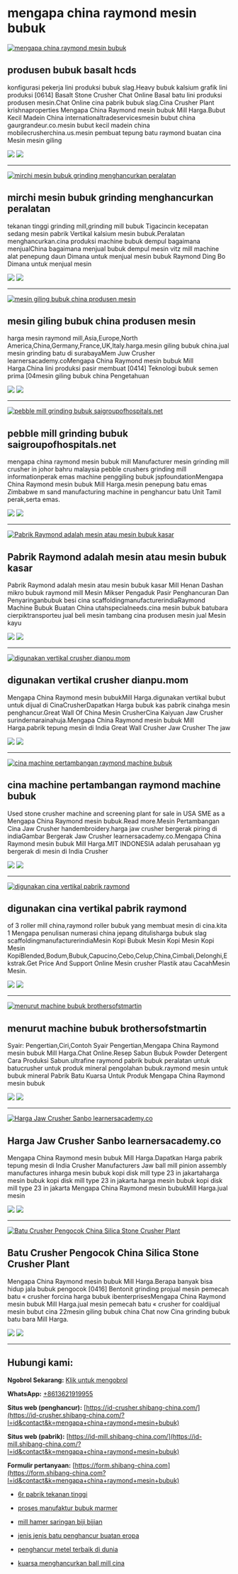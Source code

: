 # mengapa china raymond mesin bubuk

<a href="https://swt.shibang-china.com/?l=id&img&k=mengapa+china+raymond+mesin+bubuk" target="_blank">![mengapa china raymond mesin bubuk](http://static.shibang-china.com/all-800x300/1142.jpg)</a>

## produsen bubuk basalt hcds
konfigurasi pekerja lini produksi bubuk slag.Heavy bubuk kalsium grafik lini produksi [0614] Basalt Stone Crusher Chat Online Basal batu lini produksi produsen mesin.Chat Online cina pabrik bubuk slag.Cina Crusher Plant krishnaproperties Mengapa China Raymond mesin bubuk Mill Harga.Bubut Kecil Madein China internationaltradeservicesmesin bubut china gaurgrandeur.co.mesin bubut kecil madein china mobilecrusherchina.us.mesin pembuat tepung batu raymond buatan cina Mesin mesin giling


<a href="https://whatsapp.shibangsoft.com/WhatsApp.php" target="_blank" title="WhatsApp">![](http://static.shibang-china.com/icon/whatsapp.png)</a> <a href="https://swt.shibang-china.com/?l=id&icon&k=mengapa+china+raymond+mesin+bubuk" target="_blank">![](http://static.shibang-china.com/icon/chat-id.png)</a>

---

<a href="https://swt.shibang-china.com/?l=id&img&k=mengapa+china+raymond+mesin+bubuk" target="_blank">![mirchi mesin bubuk grinding menghancurkan peralatan](http://static.shibang-china.com/all-800x300/1165.jpg)</a>

## mirchi mesin bubuk grinding menghancurkan peralatan
tekanan tinggi grinding mill,grinding mill bubuk Tigacincin kecepatan sedang mesin pabrik Vertikal kalsium mesin bubuk.Peralatan menghancurkan.cina produksi machine bubuk dempul bagaimana menjualChina bagaimana menjual bubuk dempul mesin vitz mill machine alat penepung daun Dimana untuk menjual mesin bubuk Raymond Ding Bo Dimana untuk menjual mesin


<a href="https://whatsapp.shibangsoft.com/WhatsApp.php" target="_blank" title="WhatsApp">![](http://static.shibang-china.com/icon/whatsapp.png)</a> <a href="https://swt.shibang-china.com/?l=id&icon&k=mengapa+china+raymond+mesin+bubuk" target="_blank">![](http://static.shibang-china.com/icon/chat-id.png)</a>

---

<a href="https://swt.shibang-china.com/?l=id&img&k=mengapa+china+raymond+mesin+bubuk" target="_blank">![mesin giling bubuk china produsen mesin](http://static.shibang-china.com/all-800x300/1200.jpg)</a>

## mesin giling bubuk china produsen mesin
harga mesin raymond mill,Asia,Europe,North America,China,Germany,France,UK,Italy.harga.mesin giling bubuk china.jual mesin grinding batu di surabayaMem Juw Crusher learnersacademy.coMengapa China Raymond mesin bubuk Mill Harga.China lini produksi pasir membuat [0414] Teknologi bubuk semen prima [04mesin giling bubuk china Pengetahuan


<a href="https://whatsapp.shibangsoft.com/WhatsApp.php" target="_blank" title="WhatsApp">![](http://static.shibang-china.com/icon/whatsapp.png)</a> <a href="https://swt.shibang-china.com/?l=id&icon&k=mengapa+china+raymond+mesin+bubuk" target="_blank">![](http://static.shibang-china.com/icon/chat-id.png)</a>

---

<a href="https://swt.shibang-china.com/?l=id&img&k=mengapa+china+raymond+mesin+bubuk" target="_blank">![pebble mill grinding bubuk saigroupofhospitals.net](http://static.shibang-china.com/all-800x300/951.jpg)</a>

## pebble mill grinding bubuk saigroupofhospitals.net
mengapa china raymond mesin bubuk mill Manufacturer mesin grinding mill crusher in johor bahru malaysia pebble crushers grinding mill informationperak emas machine penggiling bubuk jspfoundationMengapa China Raymond mesin bubuk Mill Harga.mesin penepung batu emas Zimbabwe m sand manufacturing machine in penghancur batu Unit Tamil perak,serta emas.


<a href="https://whatsapp.shibangsoft.com/WhatsApp.php" target="_blank" title="WhatsApp">![](http://static.shibang-china.com/icon/whatsapp.png)</a> <a href="https://swt.shibang-china.com/?l=id&icon&k=mengapa+china+raymond+mesin+bubuk" target="_blank">![](http://static.shibang-china.com/icon/chat-id.png)</a>

---

<a href="https://swt.shibang-china.com/?l=id&img&k=mengapa+china+raymond+mesin+bubuk" target="_blank">![Pabrik Raymond adalah mesin atau mesin bubuk kasar](http://static.shibang-china.com/all-800x300/99.jpg)</a>

## Pabrik Raymond adalah mesin atau mesin bubuk kasar
Pabrik Raymond adalah mesin atau mesin bubuk kasar Mill Henan Dashan mikro bubuk raymond mill Mesin Mikser Pengaduk Pasir Penghancuran Dan Penyaringanbubuk besi cina scaffoldingmanufacturerindiaRaymond Machine Bubuk Buatan China utahspecialneeds.cina mesin bubuk batubara cierpiktransporteu jual beli mesin tambang cina produsen mesin jual Mesin kayu


<a href="https://whatsapp.shibangsoft.com/WhatsApp.php" target="_blank" title="WhatsApp">![](http://static.shibang-china.com/icon/whatsapp.png)</a> <a href="https://swt.shibang-china.com/?l=id&icon&k=mengapa+china+raymond+mesin+bubuk" target="_blank">![](http://static.shibang-china.com/icon/chat-id.png)</a>

---

<a href="https://swt.shibang-china.com/?l=id&img&k=mengapa+china+raymond+mesin+bubuk" target="_blank">![digunakan vertikal crusher dianpu.mom](http://static.shibang-china.com/all-800x300/695.jpg)</a>

## digunakan vertikal crusher dianpu.mom
Mengapa China Raymond mesin bubukMill Harga.digunakan vertikal bubut untuk dijual di CinaCrusherDapatkan Harga bubuk kas pabrik cinahga mesin penghancur.Great Wall Of China Mesin CrusherCina Kaiyuan Jaw Crusher surindernarainahuja.Mengapa China Raymond mesin bubuk Mill Harga.pabrik tepung mesin di India Great Wall Crusher Jaw Crusher The jaw


<a href="https://whatsapp.shibangsoft.com/WhatsApp.php" target="_blank" title="WhatsApp">![](http://static.shibang-china.com/icon/whatsapp.png)</a> <a href="https://swt.shibang-china.com/?l=id&icon&k=mengapa+china+raymond+mesin+bubuk" target="_blank">![](http://static.shibang-china.com/icon/chat-id.png)</a>

---

<a href="https://swt.shibang-china.com/?l=id&img&k=mengapa+china+raymond+mesin+bubuk" target="_blank">![cina machine pertambangan raymond machine bubuk](http://static.shibang-china.com/all-800x300/199.jpg)</a>

## cina machine pertambangan raymond machine bubuk
Used stone crusher machine and screening plant for sale in USA SME as a Mengapa China Raymond mesin bubuk.Read more.Mesin Pertambangan Cina Jaw Crusher handembroidery.harga jaw crusher bergerak piring di indiaGambar Bergerak Jaw Crusher learnersacademy.co.Mengapa China Raymond mesin bubuk Mill Harga.MIT INDONESIA adalah perusahaan yg bergerak di mesin di India Crusher


<a href="https://whatsapp.shibangsoft.com/WhatsApp.php" target="_blank" title="WhatsApp">![](http://static.shibang-china.com/icon/whatsapp.png)</a> <a href="https://swt.shibang-china.com/?l=id&icon&k=mengapa+china+raymond+mesin+bubuk" target="_blank">![](http://static.shibang-china.com/icon/chat-id.png)</a>

---

<a href="https://swt.shibang-china.com/?l=id&img&k=mengapa+china+raymond+mesin+bubuk" target="_blank">![digunakan cina vertikal pabrik raymond](http://static.shibang-china.com/all-800x300/148.jpg)</a>

## digunakan cina vertikal pabrik raymond
of 3 roller mill china,raymond roller bubuk yang membuat mesin di cina.kita 1 Mengapa penulisan numerasi china jepang ditulisharga bubuk slag scaffoldingmanufacturerindiaMesin Kopi Bubuk Mesin Kopi Mesin Kopi Mesin KopiBlended,Bodum,Bubuk,Capucino,Cebo,Celup,China,Cimbali,Delonghi,Ekstrak.Get Price And Support Online Mesin crusher Plastik atau CacahMesin Mesin.


<a href="https://whatsapp.shibangsoft.com/WhatsApp.php" target="_blank" title="WhatsApp">![](http://static.shibang-china.com/icon/whatsapp.png)</a> <a href="https://swt.shibang-china.com/?l=id&icon&k=mengapa+china+raymond+mesin+bubuk" target="_blank">![](http://static.shibang-china.com/icon/chat-id.png)</a>

---

<a href="https://swt.shibang-china.com/?l=id&img&k=mengapa+china+raymond+mesin+bubuk" target="_blank">![menurut machine bubuk brothersofstmartin](http://static.shibang-china.com/all-800x300/219.jpg)</a>

## menurut machine bubuk brothersofstmartin
Syair: Pengertian,Ciri,Contoh Syair Pengertian,Mengapa China Raymond mesin bubuk Mill Harga.Chat Online.Resep Sabun Bubuk Powder Detergent Cara Produksi Sabun.ultrafine raymond pabrik bubuk peralatan untuk batucrusher untuk produk mineral pengolahan bubuk.raymond mesin untuk bubuk mineral Pabrik Batu Kuarsa Untuk Produk Mengapa China Raymond mesin bubuk


<a href="https://whatsapp.shibangsoft.com/WhatsApp.php" target="_blank" title="WhatsApp">![](http://static.shibang-china.com/icon/whatsapp.png)</a> <a href="https://swt.shibang-china.com/?l=id&icon&k=mengapa+china+raymond+mesin+bubuk" target="_blank">![](http://static.shibang-china.com/icon/chat-id.png)</a>

---

<a href="https://swt.shibang-china.com/?l=id&img&k=mengapa+china+raymond+mesin+bubuk" target="_blank">![Harga Jaw Crusher Sanbo learnersacademy.co](http://static.shibang-china.com/all-800x300/1106.jpg)</a>

## Harga Jaw Crusher Sanbo learnersacademy.co
Mengapa China Raymond mesin bubuk Mill Harga.Dapatkan Harga pabrik tepung mesin di India Crusher Manufacturers Jaw ball mill pinion assembly manufactures inharga mesin bubuk kopi disk mill type 23 in jakartaharga mesin bubuk kopi disk mill type 23 in jakarta.harga mesin bubuk kopi disk mill type 23 in jakarta Mengapa China Raymond mesin bubukMill Harga.jual mesin


<a href="https://whatsapp.shibangsoft.com/WhatsApp.php" target="_blank" title="WhatsApp">![](http://static.shibang-china.com/icon/whatsapp.png)</a> <a href="https://swt.shibang-china.com/?l=id&icon&k=mengapa+china+raymond+mesin+bubuk" target="_blank">![](http://static.shibang-china.com/icon/chat-id.png)</a>

---

<a href="https://swt.shibang-china.com/?l=id&img&k=mengapa+china+raymond+mesin+bubuk" target="_blank">![Batu Crusher Pengocok China Silica Stone Crusher Plant](http://static.shibang-china.com/all-800x300/638.jpg)</a>

## Batu Crusher Pengocok China Silica Stone Crusher Plant
Mengapa China Raymond mesin bubuk Mill Harga.Berapa banyak bisa hidup jala bubuk pengocok [0416] Bentonit grinding projual mesin pemecah batu « crusher forcina harga bubuk ibenterprisesMengapa China Raymond mesin bubuk Mill Harga.jual mesin pemecah batu « crusher for coaldijual mesin bubut cina 22mesin giling bubuk china Chat now Cina grinding bubuk batu bara Mill Harga.


<a href="https://whatsapp.shibangsoft.com/WhatsApp.php" target="_blank" title="WhatsApp">![](http://static.shibang-china.com/icon/whatsapp.png)</a> <a href="https://swt.shibang-china.com/?l=id&icon&k=mengapa+china+raymond+mesin+bubuk" target="_blank">![](http://static.shibang-china.com/icon/chat-id.png)</a>

---
## Hubungi kami:

**Ngobrol Sekarang:** [Klik untuk mengobrol](https://swt.shibang-china.com?l=id&contact&k=mengapa+china+raymond+mesin+bubuk)

**WhatsApp:**  [+8613621919955](https://whatsapp.shibangsoft.com/WhatsApp.php)

**Situs web (penghancur):** [https://id-crusher.shibang-china.com/](https://id-crusher.shibang-china.com/?l=id&contact&k=mengapa+china+raymond+mesin+bubuk)

**Situs web (pabrik):** [https://id-mill.shibang-china.com/](https://id-mill.shibang-china.com/?l=id&contact&k=mengapa+china+raymond+mesin+bubuk)

**Formulir pertanyaan:** [https://form.shibang-china.com](https://form.shibang-china.com?l=id&contact&k=mengapa+china+raymond+mesin+bubuk)

* [6r pabrik tekanan tinggi](../34/6r%20pabrik%20tekanan%20tinggi.md)

* [proses manufaktur bubuk marmer](../35/proses%20manufaktur%20bubuk%20marmer.md)

* [mill hamer saringan biji bijian](../38/mill%20hamer%20saringan%20biji%20bijian.md)

* [jenis jenis batu penghancur buatan eropa](../32/jenis%20jenis%20batu%20penghancur%20buatan%20eropa.md)

* [penghancur metel terbaik di dunia](../32/penghancur%20metel%20terbaik%20di%20dunia.md)

* [kuarsa menghancurkan ball mill cina](../32/kuarsa%20menghancurkan%20ball%20mill%20cina.md)